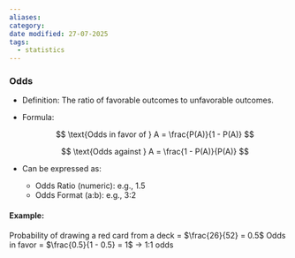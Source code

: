 ```yaml
---
aliases: 
category: 
date modified: 27-07-2025
tags:
  - statistics
---
```

### Odds

* Definition: The ratio of favorable outcomes to unfavorable outcomes.
* Formula:

  $$
  \text{Odds in favor of } A = \frac{P(A)}{1 - P(A)}
  $$

  $$
  \text{Odds against } A = \frac{1 - P(A)}{P(A)}
  $$
* Can be expressed as:

  * Odds Ratio (numeric): e.g., 1.5
  * Odds Format (a\:b): e.g., 3:2

#### Example:

Probability of drawing a red card from a deck = $\frac{26}{52} = 0.5$
Odds in favor = $\frac{0.5}{1 - 0.5} = 1$ → 1:1 odds